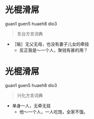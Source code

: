 # 光棍滑屌
guan1 guen5 huaeh8 dio3
> 东台方言词典
- ［喻］无父无母，也没有妻子儿女的牵挂
  - 反正我是～一个人，聚钱有甚的用？

# 光棍滑屌
guan1 guen5 huaeh8 dio3
> 兴化方言词典
- 单身一人，无牵无挂
  - 他～一个人，一人吃饱，全家不饿。
